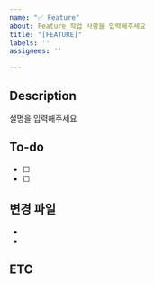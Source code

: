 ```yaml
---
name: "✅ Feature"
about: Feature 작업 사항을 입력해주세요
title: "[FEATURE]"
labels: ''
assignees: ''

---
```


## Description 
설명을 입력해주세요

## To-do
- [ ]
- [ ]


## 변경 파일 
-
-

## ETC
